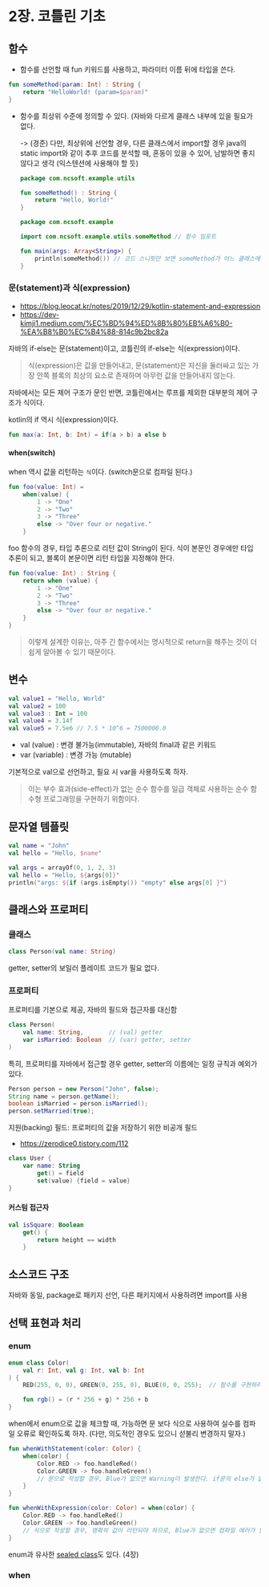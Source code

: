 # 2장. 코틀린 기초
## 함수
- 함수를 선언할 때 fun 키워드를 사용하고, 파라미터 이름 뒤에 타입을 쓴다.
```kt
fun someMethod(param: Int) : String {
    return "HelloWorld! (param=$param)"
}
```

- 함수를 최상위 수준에 정의할 수 있다. (자바와 다르게 클래스 내부에 있을 필요가 없다.
    
    -> (경준) 다만, 최상위에 선언할 경우, 다른 클래스에서 import할 경우 java의 static import와 같이 추후 코드를 분석할 때, 혼동이 있을 수 있어, 남발하면 좋지 않다고 생각 (익스텐션에 사용해야 할 듯)

    ```kt
    package com.ncsoft.example.utils

    fun someMethod() : String {
        return "Hello, World!"
    }
    ```
    ```kt
    package com.ncsoft.example

    import com.ncsoft.example.utils.someMethod // 함수 임포트

    fun main(args: Array<String>) {
        println(someMethod()) // 코드 스니핏만 보면 someMethod가 어느 클래스에 있는 메소드인지 알기 어렵다.
    }
    ```
### 문(statement)과 식(expression)
* https://blog.leocat.kr/notes/2019/12/29/kotlin-statement-and-expression
* https://dev-kimji1.medium.com/%EC%BD%94%ED%8B%80%EB%A6%B0-%EA%B8%B0%EC%B4%88-814c9b2bc82a

자바의 if-else는 문(statement)이고, 코틀린의 if-else는 식(expression)이다.

> 식(expression)은 값을 만들어내고, 문(statement)은 자신을 둘러싸고 있는 가장 안쪽 블록의 최상의 요소로 존재하며 아무런 값을 만들어내지 않는다.

자바에서는 모든 제어 구조가 문인 반면, 코틀린에서는 루프를 제외한 대부분의 제어 구조가 식이다.

kotlin의 if 역시 식(expression)이다.
```kt
fun max(a: Int, b: Int) = if(a > b) a else b
```
#### when(switch)
when 역시 값을 리턴하는 `식`이다. (switch문으로 컴파일 된다.)
```kt
fun foo(value: Int) = 
    when(value) {
        1 -> "One"
        2 -> "Two"
        3 -> "Three"
        else -> "Over four or negative."
    }
```
foo 함수의 경우, 타입 추론으로 리턴 값이 String이 된다. 식이 본문인 경우에만 타입 추론이 되고, 블록이 본문이면 리턴 타입을 지정해야 한다.
```kt
fun foo(value: Int) : String {
    return when (value) {
        1 -> "One"
        2 -> "Two"
        3 -> "Three"
        else -> "Over four or negative."
    }
}
```
> 이렇게 설계한 이유는, 아주 긴 함수에서는 명시적으로 return을 해주는 것이 더 쉽게 알아볼 수 있기 때문이다.

## 변수
```kt
val value1 = "Hello, World"
val value2 = 100
val value3 : Int = 100
val value4 = 3.14f
val value5 = 7.5e6 // 7.5 * 10^6 = 7500000.0
```

- val (value) : 변경 불가능(immutable), 자바의 final과 같은 키워드
- var (variable) : 변경 가능 (mutable)

기본적으로 val으로 선언하고, 필요 시 var을 사용하도록 하자.
> 이는 부수 효과(side-effect)가 없는 순수 함수를 일급 객체로 사용하는 순수 함수형 프로그래밍을 구현하기 위함이다.

## 문자열 템플릿
```kt
val name = "John"
val hello = "Hello, $name"
```
```kt
val args = arrayOf(0, 1, 2, 3)
val hello = "Hello, ${args[0]}"
println("args: ${if (args.isEmpty()) "empty" else args[0] }")
```

## 클래스와 프로퍼티
### 클래스
```kt
class Person(val name: String)
```
getter, setter의 보일러 플레이트 코드가 필요 없다.
### 프로퍼티
프로퍼티를 기본으로 제공, 자바의 필드와 접근자를 대신함
```kt
class Person(
    val name: String,       // (val) getter
    var isMarried: Boolean  // (var) getter, setter
)
```
특히, 프로퍼티를 자바에서 접근할 경우 getter, setter의 이름에는 일정 규칙과 예외가 있다.
```java
Person person = new Person("John", false);
String name = person.getName();
boolean isMarried = person.isMarried();
person.setMarried(true);
```
지원(backing) 필드: 프로퍼티의 값을 저장하기 위한 비공개 필드
* https://zerodice0.tistory.com/112
```kt
class User {
    var name: String
        get() = field
        set(value) {field = value}
}
```
#### 커스텀 접근자
```kt
val isSquare: Boolean
    get() {
        return height == width
    }
```

## 소스코드 구조
자바와 동일, package로 패키지 선언, 다른 패키지에서 사용하려면 import를 사용

## 선택 표현과 처리
### enum
```kt
enum class Color(
    val r: Int, val g: Int, val b: Int
) {
    RED(255, 0, 0), GREEN(0, 255, 0), BLUE(0, 0, 255);  // 함수를 구현하려면 ;를 필수로 넣어야 한다.

    fun rgb() = (r * 256 + g) * 256 + b
}
```
when에서 enum으로 값을 체크할 때, 가능하면 문 보다 식으로 사용하여 실수를 컴파일 오류로 확인하도록 하자. (다만, 의도적인 경우도 있으니 섣불리 변경하지 말자.)
```kt
fun whenWithStatement(color: Color) {
    when(color) {
        Color.RED -> foo.handleRed()
        Color.GREEN -> foo.handleGreen()
        // 문으로 작성할 경우, Blue가 없으면 Warning이 발생한다. if문의 else가 없는 것 처럼.
    }
}

fun whenWithExpression(color: Color) = when(color) {
    Color.RED -> foo.handleRed()
    Color.GREEN -> foo.handleGreen()
    // 식으로 작성할 경우, 명확히 값이 리턴되야 하므로, Blue가 없으면 컴파일 에러가 발생한다.
}
```
enum과 유사한 [sealed class](https://velog.io/@cmplxn/Kotlin-ClassInner-Enum-Sealed)도 있다. (4장)

### when
